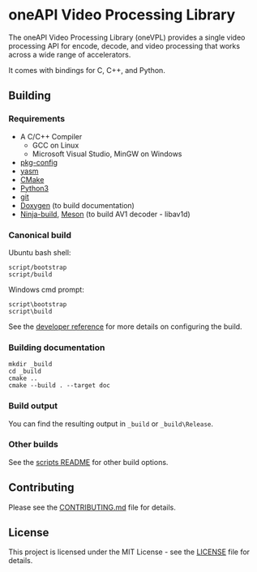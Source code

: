 # oneAPI Video Processing Library

The oneAPI Video Processing Library (oneVPL) provides a single video processing
API for encode, decode, and video processing that works across a wide range of
accelerators.

It comes with bindings for C, C++, and Python.

## Building

### Requirements

- A C/C++ Compiler
  - GCC on Linux
  - Microsoft Visual Studio, MinGW on Windows
- [pkg-config](https://www.freedesktop.org/wiki/Software/pkg-config/)
- [yasm](https://yasm.tortall.net/)
- [CMake](https://cmake.org/)
- [Python3](https://www.python.org/)
- [git](https://git-scm.com/)
- [Doxygen](http://www.doxygen.nl/) (to build documentation)
- [Ninja-build](https://ninja-build.org/), [Meson](https://mesonbuild.com/) (to build AV1 decoder - libav1d)

### Canonical build

Ubuntu bash shell:
```
script/bootstrap
script/build
```

Windows cmd prompt:
```
script\bootstrap
script\build
```


See the [developer reference](doc/developer-reference/build.md) for more details
on configuring the build.

### Building documentation

```
mkdir _build
cd _build
cmake ..
cmake --build . --target doc
```

### Build output

You can find the resulting output in `_build` or `_build\Release`.

### Other builds

See the [scripts README](script/README.md) for other build options.

## Contributing

Please see the [CONTRIBUTING.md](CONTRIBUTING.md) file for details.

## License

This project is licensed under the MIT License - see the [LICENSE](LICENSE) file
for details.
